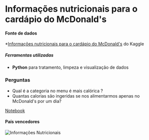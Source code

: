 # Informações nutricionais para o cardápio do McDonald's

#### Fonte de dados
*[Informações nutricionais para o cardápio do McDonald's](https://www.kaggle.com/datasets/mcdonalds/nutrition-facts) do Kaggle

##### Ferramentas utilizadas
* **Python** para tratamento, limpeza e visualização de dados


### Perguntas
* Qual é a categoria no menu é mais calórica ?
* Quantas calorias são ingeridas se nos alimentarmos apenas no McDonald's por um dia?




[Notebook](menu.ipynb)

#### País vencedores
![Informações Nutricionais](img/info_nutri "Informações Nutricionais")   

